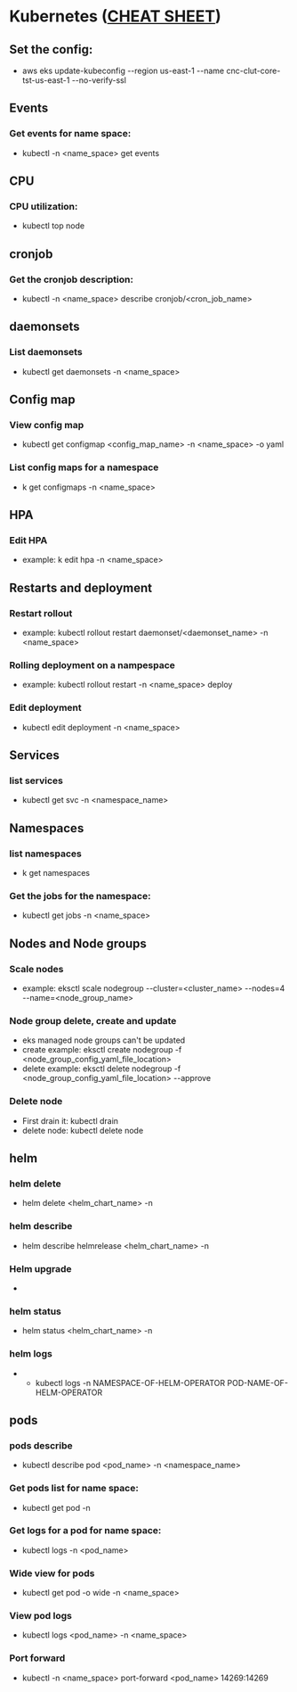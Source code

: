 # Kubernetes ([CHEAT SHEET](https://kubernetes.io/docs/reference/kubectl/cheatsheet/))
## Set the config:
-  aws eks update-kubeconfig --region us-east-1 --name cnc-clut-core-tst-us-east-1 --no-verify-ssl

## Events
### Get events for name space:
- kubectl -n <name_space> get events


## CPU
### CPU utilization:
- kubectl top node

## cronjob
### Get the cronjob description:
- kubectl -n <name_space> describe cronjob/<cron_job_name> 

## daemonsets
### List daemonsets
- kubectl get daemonsets -n <name_space>

## Config map
### View config map
- kubectl get configmap <config_map_name> -n  <name_space> -o yaml

### List config maps for a namespace
- k get configmaps -n <name_space>

## HPA
### Edit HPA
- example: k edit hpa -n <name_space>

## Restarts and deployment
### Restart rollout 
- example: kubectl rollout restart daemonset/<daemonset_name> -n <name_space>

### Rolling deployment on a nampespace
- example: kubectl rollout restart -n <name_space> deploy

### Edit deployment
- kubectl edit deployment -n <name_space>

## Services
### list services 
- kubectl get svc -n <namespace_name>

## Namespaces
### list namespaces 
- k get namespaces

### Get the jobs for the namespace:
- kubectl get jobs -n <name_space>

## Nodes and Node groups
### Scale nodes
- example: eksctl scale nodegroup --cluster=<cluster_name> --nodes=4 --name=<node_group_name>

### Node group delete, create and update
- eks managed node groups can't be updated
- create example: eksctl create nodegroup -f <node_group_config_yaml_file_location>
- delete example: eksctl delete nodegroup -f <node_group_config_yaml_file_location> --approve

### Delete node
- First drain it: kubectl drain <node name>
- delete node: kubectl delete node <node-name>

## helm
### helm delete
- helm delete <helm_chart_name> -n <namespace>

### helm describe
- helm describe helmrelease <helm_chart_name> -n <namespace>

### Helm upgrade
- 

### helm status
- helm status <helm_chart_name> -n <namespace>

### helm logs
- - kubectl logs -n NAMESPACE-OF-HELM-OPERATOR POD-NAME-OF-HELM-OPERATOR

## pods
### pods describe 
- kubectl describe pod <pod_name> -n <namespace_name>

### Get pods list for name space:
- kubectl get pod -n <namespace>

### Get logs for a pod for name space:
- kubectl logs -n <namespace> <pod_name>

### Wide view for pods
- kubectl get pod -o wide -n <name_space>

### View pod logs
- kubectl logs <pod_name> -n <name_space>

### Port forward
- kubectl -n <name_space> port-forward <pod_name> 14269:14269